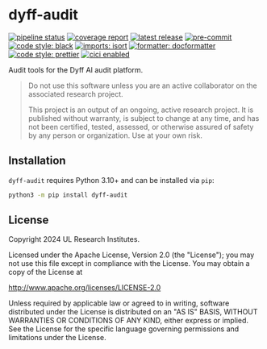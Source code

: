 # dyff-audit

<!-- BADGIE TIME -->

[![pipeline status](https://img.shields.io/gitlab/pipeline-status/dyff/packages/dyff-audit?branch=main)](https://gitlab.com/dyff/packages/dyff-audit/-/commits/main)
[![coverage report](https://img.shields.io/gitlab/pipeline-coverage/dyff/packages/dyff-audit?branch=main)](https://gitlab.com/dyff/packages/dyff-audit/-/commits/main)
[![latest release](https://img.shields.io/gitlab/v/release/dyff/packages/dyff-audit)](https://gitlab.com/dyff/packages/dyff-audit/-/releases)
[![pre-commit](https://img.shields.io/badge/pre--commit-enabled-brightgreen?logo=pre-commit)](https://github.com/pre-commit/pre-commit)
[![code style: black](https://img.shields.io/badge/code_style-black-000000.svg)](https://github.com/psf/black)
[![imports: isort](https://img.shields.io/badge/imports-isort-1674b1?style=flat&labelColor=ef8336)](https://pycqa.github.io/isort/)
[![formatter: docformatter](https://img.shields.io/badge/formatter-docformatter-fedcba.svg)](https://github.com/PyCQA/docformatter)
[![code style: prettier](https://img.shields.io/badge/code_style-prettier-ff69b4.svg)](https://github.com/prettier/prettier)
[![cici enabled](https://img.shields.io/badge/%E2%9A%A1_cici-enabled-c0ff33)](https://gitlab.com/saferatday0/cici)

<!-- END BADGIE TIME -->

Audit tools for the Dyff AI audit platform.

> Do not use this software unless you are an active collaborator on the
> associated research project.
>
> This project is an output of an ongoing, active research project. It is
> published without warranty, is subject to change at any time, and has not been
> certified, tested, assessed, or otherwise assured of safety by any person or
> organization. Use at your own risk.

## Installation

`dyff-audit` requires Python 3.10+ and can be installed via `pip`:

```bash
python3 -m pip install dyff-audit
```

## License

Copyright 2024 UL Research Institutes.

Licensed under the Apache License, Version 2.0 (the "License"); you may not use
this file except in compliance with the License. You may obtain a copy of the
License at

<http://www.apache.org/licenses/LICENSE-2.0>

Unless required by applicable law or agreed to in writing, software distributed
under the License is distributed on an "AS IS" BASIS, WITHOUT WARRANTIES OR
CONDITIONS OF ANY KIND, either express or implied. See the License for the
specific language governing permissions and limitations under the License.
